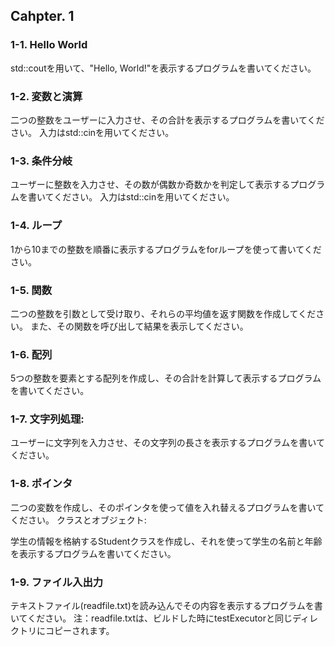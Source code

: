 ## Cahpter. 1

### 1-1. Hello World
std::coutを用いて、"Hello, World!"を表示するプログラムを書いてください。

### 1-2. 変数と演算
二つの整数をユーザーに入力させ、その合計を表示するプログラムを書いてください。
入力はstd::cinを用いてください。

### 1-3. 条件分岐
ユーザーに整数を入力させ、その数が偶数か奇数かを判定して表示するプログラムを書いてください。
入力はstd::cinを用いてください。

### 1-4. ループ
1から10までの整数を順番に表示するプログラムをforループを使って書いてください。

### 1-5. 関数
二つの整数を引数として受け取り、それらの平均値を返す関数を作成してください。
また、その関数を呼び出して結果を表示してください。

### 1-6. 配列
5つの整数を要素とする配列を作成し、その合計を計算して表示するプログラムを書いてください。

### 1-7. 文字列処理:
ユーザーに文字列を入力させ、その文字列の長さを表示するプログラムを書いてください。

### 1-8. ポインタ
二つの変数を作成し、そのポインタを使って値を入れ替えるプログラムを書いてください。
クラスとオブジェクト:

学生の情報を格納するStudentクラスを作成し、それを使って学生の名前と年齢を表示するプログラムを書いてください。

### 1-9. ファイル入出力
テキストファイル(readfile.txt)を読み込んでその内容を表示するプログラムを書いてください。
注：readfile.txtは、ビルドした時にtestExecutorと同じディレクトリにコピーされます。

